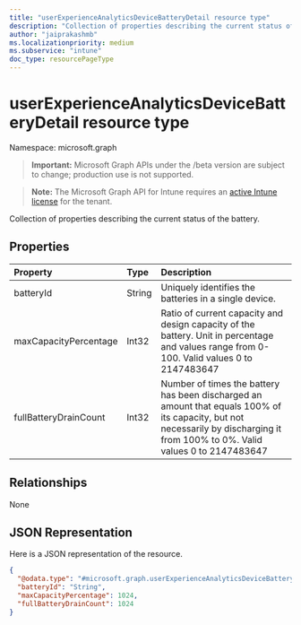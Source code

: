 ```yaml
---
title: "userExperienceAnalyticsDeviceBatteryDetail resource type"
description: "Collection of properties describing the current status of the battery."
author: "jaiprakashmb"
ms.localizationpriority: medium
ms.subservice: "intune"
doc_type: resourcePageType
---
```


# userExperienceAnalyticsDeviceBatteryDetail resource type

Namespace: microsoft.graph
> **Important:** Microsoft Graph APIs under the /beta version are subject to change; production use is not supported.

> **Note:** The Microsoft Graph API for Intune requires an [active Intune license](https://go.microsoft.com/fwlink/?linkid=839381) for the tenant.


Collection of properties describing the current status of the battery.

## Properties
|Property|Type|Description|
|:---|:---|:---|
|batteryId|String|Uniquely identifies the batteries in a single device.|
|maxCapacityPercentage|Int32|Ratio of current capacity and design capacity of the battery. Unit in percentage and values range from 0-100. Valid values 0 to 2147483647|
|fullBatteryDrainCount|Int32|Number of times the battery has been discharged an amount that equals 100% of its capacity, but not necessarily by discharging it from 100% to 0%. Valid values 0 to 2147483647|

## Relationships
None

## JSON Representation
Here is a JSON representation of the resource.
<!-- {
  "blockType": "resource",
  "@odata.type": "microsoft.graph.userExperienceAnalyticsDeviceBatteryDetail"
}
-->
``` json
{
  "@odata.type": "#microsoft.graph.userExperienceAnalyticsDeviceBatteryDetail",
  "batteryId": "String",
  "maxCapacityPercentage": 1024,
  "fullBatteryDrainCount": 1024
}
```
